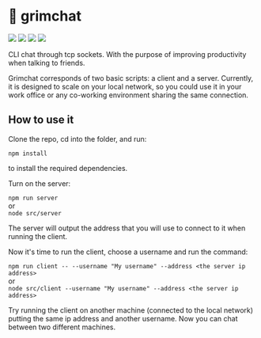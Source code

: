 # :busts_in_silhouette: grimchat

![](https://img.shields.io/badge/grimchat-developing-yellow) ![](https://img.shields.io/badge/npm-8.13.2-green) ![](https://img.shields.io/badge/node-v17.6.0-green) ![](https://img.shields.io/badge/macabrecode-purple)

CLI chat through tcp sockets. With the purpose of improving productivity when talking to friends.

Grimchat corresponds of two basic scripts: a client and a server. Currently, it is designed to scale on your local network, so you could use it in your work office or any co-working environment sharing the same connection.

## How to use it

Clone the repo, cd into the folder, and run:

`npm install`

to install the required dependencies.

Turn on the server:

`npm run server`  
or  
`node src/server`

The server will output the address that you will use to connect to it when running the client.

Now it's time to run the client, choose a username and run the command:

`npm run client -- --username "My username" --address <the server ip address>`  
or  
`node src/client --username "My username" --address <the server ip address>`

Try running the client on another machine (connected to the local network) putting the same ip address and another username. Now you can chat between two different machines.
